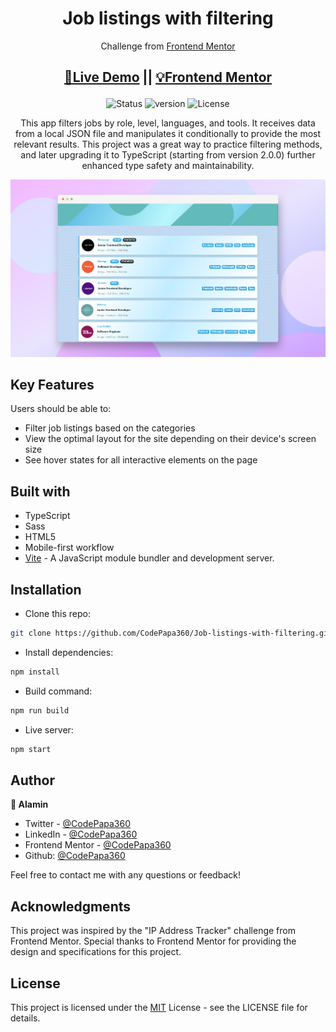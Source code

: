<div align="center">

# Job listings with filtering

</div>
<div align="center">

Challenge from [Frontend Mentor](https://www.frontendmentor.io/challenges)

<h2>

[🚀Live Demo](https://job-listings-with-filtering-codepapa360.vercel.app)
||
[💡Frontend Mentor](https://www.frontendmentor.io/solutions/job-listings-with-filtering-custom-retouch-Lv6k8-oauf)

</h2>
</div>

<!-- Badges -->
<div align="center">

![Status](https://img.shields.io/badge/Status-Completed-success)
![version](https://img.shields.io/github/package-json/v/CodePapa360/job-listings-with-filtering)
![License](https://img.shields.io/badge/License-MIT-blue)

</div>

<!-- Brief -->
<p align="center">
This app filters jobs by role, level, languages, and tools. It receives data from a local JSON file and manipulates it conditionally to provide the most relevant results. This project was a great way to practice filtering methods, and later upgrading it to TypeScript (starting from version 2.0.0) further enhanced type safety and maintainability.
</p>

<!-- Screenshot -->
<a align="center" href="https://job-listings-with-filtering-codepapa360.vercel.app">

![Screenshot](./screenshots/job-listings-with-filtering-preview-codepapa360.png)

</a>

## Key Features

Users should be able to:

- Filter job listings based on the categories
- View the optimal layout for the site depending on their device's screen size
- See hover states for all interactive elements on the page

## Built with

- TypeScript
- Sass
- HTML5
- Mobile-first workflow
- [Vite](https://vitejs.dev/) - A JavaScript module bundler and development server.

## Installation

- Clone this repo:

```sh
git clone https://github.com/CodePapa360/Job-listings-with-filtering.git
```

- Install dependencies:

```sh
npm install
```

- Build command:

```sh
npm run build
```

- Live server:

```sh
npm start
```

## Author

<b>👤 Alamin</b>

- Twitter - [@CodePapa360](https://www.twitter.com/CodePapa360)
- LinkedIn - [@CodePapa360](https://www.linkedin.com/in/codepapa360)
- Frontend Mentor - [@CodePapa360](https://www.frontendmentor.io/profile/CodePapa360)
- Github: [@CodePapa360](https://github.com/codepapa360)

Feel free to contact me with any questions or feedback!

## Acknowledgments

This project was inspired by the "IP Address Tracker" challenge from Frontend Mentor. Special thanks to Frontend Mentor for providing the design and specifications for this project.

## License

This project is licensed under the [MIT](https://github.com/CodePapa360/Job-listings-with-filtering/blob/main/LICENSE.md) License - see the LICENSE file for details.

```

```
